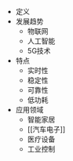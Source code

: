 - 定义
- 发展趋势
	- 物联网
	- 人工智能
	- 5G技术
- 特点
	- 实时性
	- 稳定性
	- 可靠性
	- 低功耗
- 应用领域
	- 智能家居
	- [[汽车电子]]
	- 医疗设备
	- 工业控制